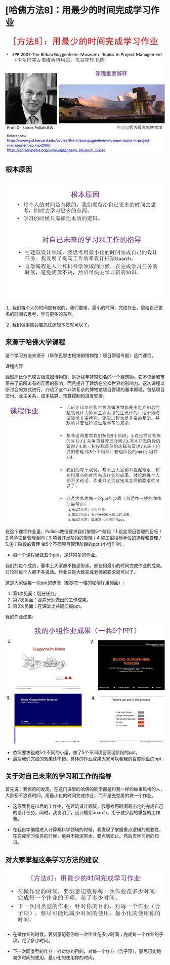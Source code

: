# [哈佛方法8]：用最少的时间完成学习作业

![](/images/章1-哈佛教给我的8个高效学习方法/8.用最少的时间完成学习作业/幻灯片35.JPG)

## 根本原因

![](/images/章1-哈佛教给我的8个高效学习方法/8.用最少的时间完成学习作业/幻灯片38.JPG)

１. 我们每个人的时间是有限的，我们要用，最小的时间，完成作业，留给自己更多的时间去思考，学习更多的东西。

２. 我们做事情只要抓住逻辑本质就可以了。

## 来源于哈佛大学课程

这个学习方法来源于（毕尔巴鄂古根海姆博物馆：项目管理专题）这门课程。

课程内容

西班牙比尔巴鄂古根海姆博物馆，是近些年非常知名的一个建筑物。它不仅给城市带来了前所未有的正面的影响，而且提升了建筑在公众世界的影响力。这次课程以研讨会的方式进行，介绍了这个非常复杂的博物馆项目管理的基本原理，包括项目交付、业主关系、成本估算、预算控制和进度安排。


![](/images/章1-哈佛教给我的8个高效学习方法/8.用最少的时间完成学习作业/幻灯片36.JPG)

在这个课程作业里，Pollalis教授要求我们按照5个阶段：1.设定项目管理的目标 / 2.竞争项目管理合同 / 3.项目开发阶段的管理 / 4.施工招投标单位的选择和管理 / 5.施工阶段的管理 做5个不同项目管理阶段的ppt (小组作业)。

- 每一个课程里做五个ppt，是非常多的作业。

我们的每个成员，基本上大家都不拖泥带水。都在用最小的时间完成作业的成果。讨论时每个人都不多说话。作业只是大致完成老师的要求就可以了。

这是大家做每一次ppt的步骤（都是在一楼的咖啡厅里碰面）:

1. 第1次见面：切分任务。
2. 第2次见面：合并分别做出的工作成果。
3. 第3次见面：在课堂上共同汇报ppt。

我的作业成果:

![](/images/章1-哈佛教给我的8个高效学习方法/8.用最少的时间完成学习作业/幻灯片37.JPG)

- 依照要求组成5个不同的小组，做了5个不同项目管理阶段的ppt。
- 最后我们完成的效果还不错。具体的作业成果大家可以看我的百度网盘的ppt.


## 关于对自己未来的学习和工作的指导

首先说：我惊奇的发现，在这门课里的哈佛的同学都是和我一样的做事风格的人，大家都不浪费时间，用最小化的时间完成作业，而不是去完美的做一个作业。

- 这导致我在以后的工作中，在建筑设计领域，我思考用时间最小化的完成自己的设计任务，同时，我发明了，设计框架uuarch，用于减少我的重复的工作量。

- 在我自学编程进入计算机科学领域的时候，我发现了掌握重点逻辑的重要性，在完成学习任务的时候，绝对不拖泥带水，要点到即止。然后去学习新的知识。


## 对大家掌握这条学习方法的建议

![](/images/章1-哈佛教给我的8个高效学习方法/8.用最少的时间完成学习作业/幻灯片43.JPG)

- 在做作业的时候，要刻意记载你每一次作业花多少时间；完成每一个作业的子项，花了多少时间。
 
- 下一次同类型的作业：针对你的目的，对每一个作业（含子项），要尽可能地减少时间的使用，最小化的使用你的时间。
